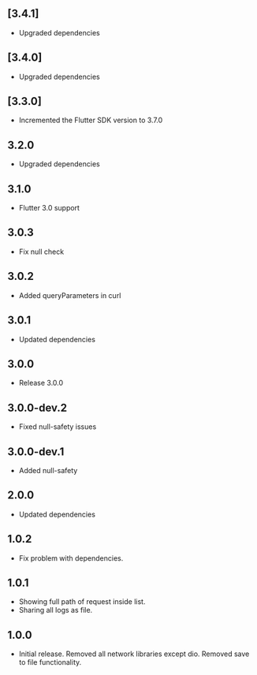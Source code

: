 ## [3.4.1]
- Upgraded dependencies

## [3.4.0]
- Upgraded dependencies

## [3.3.0]
- Incremented the Flutter SDK version to 3.7.0

## 3.2.0

* Upgraded dependencies

## 3.1.0

* Flutter 3.0 support

## 3.0.3

* Fix null check

## 3.0.2

* Added queryParameters in curl

## 3.0.1

* Updated dependencies

## 3.0.0

* Release 3.0.0

## 3.0.0-dev.2

* Fixed null-safety issues

## 3.0.0-dev.1

* Added null-safety

## 2.0.0

* Updated dependencies

## 1.0.2

* Fix problem with dependencies.

## 1.0.1

* Showing full path of request inside list.
* Sharing all logs as file.

## 1.0.0

* Initial release. Removed all network libraries except dio. Removed save to file functionality.

